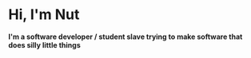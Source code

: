 # Hi, I'm Nut
<b>I'm a software developer / student slave trying to make software that does silly little things</b>
